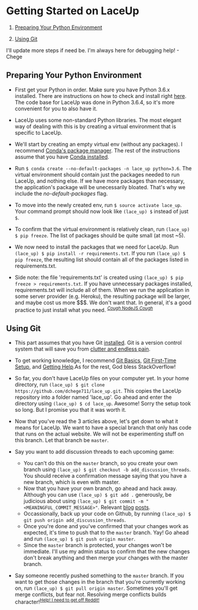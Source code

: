 # Getting Started on LaceUp

1. [Preparing Your Python Environment](#preparing-your-python-environment)

2. [Using Git](#using-git)

I'll update more steps if need be. I'm always here for debugging help! - Chege

## Preparing Your Python Environment

* First get your Python in order. Make sure you have Python 3.6.x installed. There are instructions on how to check and install right [here](http://docs.python-guide.org/en/latest/starting/install3/osx/). The code base for LaceUp was done in Python 3.6.4, so it's more convenient for you to also have it.

* LaceUp uses some non-standard Python libraries. The most elegant way of dealing with this is by creating a virtual environment that is specific to LaceUp.

* We'll start by creating an empty virtual env (without any packages). I recommend [Conda's package manager](https://conda.io/docs/user-guide/tasks/manage-environments.html#creating-an-environment-with-commands). The rest of the instructions assume that you have [Conda installed](https://conda.io/docs/user-guide/install/index.html). 

* Run `$ conda create --no-default-packages -n lace_up python=3.6`. The virtual environment should contain just the packages needed to run LaceUp, and nothing else. If we have more packages than necessary, the application's package will be unecessarily bloated. That's why we include the *no-default-packages* flag.

* To move into the newly created env, run `$ source activate lace_up`. Your command prompt should now look like `(lace_up) $` instead of just `$`.

* To confirm that the virtual environment is relatively clean, run `(lace_up) $ pip freeze`. The list of packages should be quite small (at most ~5).

* We now need to install the packages that we need for LaceUp. Run `(lace_up) $ pip install -r requirements.txt`. If you run `(lace_up) $ pip freeze`, the resulting list should contain all of the packages listed in requirements.txt. 

* Side note: the file 'requirements.txt' is created using `(lace_up) $ pip freeze > requirements.txt`. If you have unnecessary packages installed, requirements.txt will include all of them. When we run the application in some server provider (e.g. Heroku), the resulting package will be larger, and maybe cost us more $$$. We don't want that. In general, it's a good practice to just install what you need. <sup>[*Cough* NodeJS *Cough*](https://twitter.com/iamdevloper/status/908335750797766656)</sup>


## Using Git

* This part assumes that you have Git [installed](https://git-scm.com/book/en/v1/Getting-Started-Installing-Git). Git is a version control system that will save you from [clutter and endless pain](https://www.reddit.com/r/ProgrammerHumor/comments/72rki5/the_real_version_control/).

* To get working knowledge, I recommend [Git Basics](https://git-scm.com/book/en/v1/Getting-Started-Git-Basics), [Git First-Time Setup](https://git-scm.com/book/en/v1/Getting-Started-First-Time-Git-Setup), and [Getting Help](https://git-scm.com/book/en/v1/Getting-Started-Getting-Help).As for the rest, God bless StackOverflow!

* So far, you don't have LaceUp files on your computer yet. In your home directory, run `(lace_up) $ git clone https://github.com/dchege711/lace_up.git`. This copies the LaceUp repository into a folder named 'lace_up'. Go ahead and enter the directory using `(lace_up) $ cd lace_up`. Awesome! Sorry the setup took so long. But I promise you that it was worth it.

* Now that you've read the 3 articles above, let's get down to what it means for LaceUp. We want to have a special branch that only has code that runs on the actual website. We will not be experimenting stuff on this branch. Let that branch be `master`. 

* Say you want to add discussion threads to each upcoming game:

    * You can't do this on the `master` branch, so you create your own branch using `(lace_up) $ git checkout -b add_discussion_threads`. You should receive a confirmation message saying that you have a new branch, which is even with master.
    * Now that you have your own branch, go ahead and hack away. Although you can use `(lace_up) $ git add .` generously, be judicious about using `(lace_up) $ git commit -m "<MEANINGFUL_COMMIT_MESSAGE>"`. Relevant [blog](https://www.git-tower.com/learn/git/ebook/en/command-line/appendix/best-practices) [posts](http://alistapart.com/article/the-art-of-the-commit).
    * Occassionally, back up your code on Github, by running `(lace_up) $ git push origin add_discussion_threads`.
    * Once you're done and you've confirmed that your changes work as expected, it's time to push that to the `master` branch. Yay! Go ahead and run `(lace_up) $ git push origin master`. 
    * Since the `master` branch is protected, your changes won't be immediate. I'll use my admin status to confirm that the new changes don't break anything and then merge your changes with the master branch.

* Say someone recently pushed something to the `master` branch. If you want to get those changes in the branch that you're currently working on, run `(lace_up) $ git pull origin master`. Sometimes you'll get merge conflicts, but fear not. Resolving merge conflicts builds character!<sup>[Help! I need to get off Reddit!](https://www.reddit.com/r/ProgrammerHumor/comments/7nuvie/got_myself_a_tool_for_resolving_git_merge/)</sup>